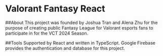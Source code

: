 # Valorant Fantasy React 

##About 
This project was founded by Joshua Tran and Alena Zhu for the purpose of creating public Fantasy League for Valorant esports fans to participate in for the VCT 2024 Season. 

##Tools 
Supported by React and written in TypeScript. Google Firebase provides the authentication and database for this project. 



